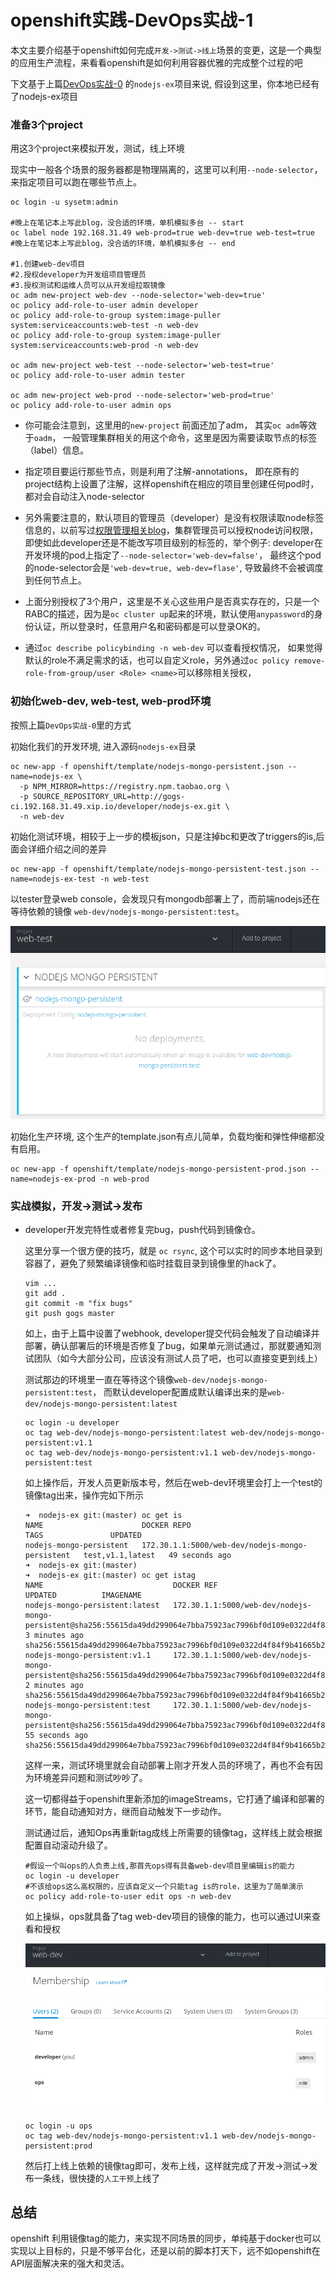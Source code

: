 # openshift实践-DevOps实战-1

本文主要介绍基于openshift如何完成``开发->测试->线上``场景的变更，这是一个典型的应用生产流程，来看看openshift是如何利用容器优雅的完成整个过程的吧

下文基于上篇[DevOps实战-0](./openshift实践-DevOps实战-0.md) 的``nodejs-ex``项目来说, 假设到这里，你本地已经有了nodejs-ex项目

### 准备3个project

  用这3个project来模拟开发，测试，线上环境

  现实中一般各个场景的服务器都是物理隔离的，这里可以利用``--node-selector``，来指定项目可以跑在哪些节点上。

  ```
  oc login -u sysetm:admin

  #晚上在笔记本上写此blog，没合适的环境，单机模拟多台 -- start
  oc label node 192.168.31.49 web-prod=true web-dev=true web-test=true
  #晚上在笔记本上写此blog，没合适的环境，单机模拟多台 -- end

  #1.创建web-dev项目
  #2.授权developer为开发组项目管理员
  #3.授权测试和运维人员可以从开发组拉取镜像
  oc adm new-project web-dev --node-selector='web-dev=true'
  oc policy add-role-to-user admin developer
  oc policy add-role-to-group system:image-puller system:serviceaccounts:web-test -n web-dev
  oc policy add-role-to-group system:image-puller system:serviceaccounts:web-prod -n web-dev

  oc adm new-project web-test --node-selector='web-test=true'
  oc policy add-role-to-user admin tester

  oc adm new-project web-prod --node-selector='web-prod=true'
  oc policy add-role-to-user admin ops
  ```

  - 你可能会注意到，这里用的`new-project` 前面还加了adm， 其实`oc adm`等效于`oadm`， 一般管理集群相关的用这个命令，这里是因为需要读取节点的标签（label）信息。

  - 指定项目要运行那些节点，则是利用了注解-annotations， 即在原有的project结构上设置了注解，这样openshift在相应的项目里创建任何pod时，都对会自动注入node-selector

  - 另外需要注意的，默认项目的管理员（developer）是没有权限读取node标签信息的，以前写过[权限管理相关blog](./openshift实践-权限资源管理.md)，集群管理员可以授权node访问权限，即使如此developer还是不能改写项目级别的标签的，举个例子: developer在开发环境的pod上指定了``--node-selector='web-dev=false'``， 最终这个pod的node-selector会是`'web-dev=true, web-dev=flase'`, 导致最终不会被调度到任何节点上。

  - 上面分别授权了3个用户，这里是不关心这些用户是否真实存在的，只是一个RABC的描述，因为是`oc cluster up`起来的环境，默认使用`anypassword`的身份认证，所以登录时，任意用户名和密码都是可以登录OK的。

  - 通过`oc describe policybinding -n web-dev` 可以查看授权情况，  如果觉得默认的role不满足需求的话，也可以自定义role，另外通过`oc policy remove-role-from-group/user <Role> <name>`可以移除相关授权，

### 初始化web-dev, web-test, web-prod环境

  按照上篇`DevOps实战-0`里的方式

  初始化我们的开发环境, 进入源码`nodejs-ex`目录

  ```
  oc new-app -f openshift/template/nodejs-mongo-persistent.json --name=nodejs-ex \
    -p NPM_MIRROR=https://registry.npm.taobao.org \
    -p SOURCE_REPOSITORY_URL=http://gogs-ci.192.168.31.49.xip.io/developer/nodejs-ex.git \
    -n web-dev
  ```

  初始化测试环境，相较于上一步的模板json，只是注掉bc和更改了triggers的is,后面会详细介绍之间的差异

  ```
  oc new-app -f openshift/template/nodejs-mongo-persistent-test.json --name=nodejs-ex-test -n web-test
  ```

  以tester登录web console，会发现只有mongodb部署上了，而前端nodejs还在等待依赖的镜像 `web-dev/nodejs-mongo-persistent:test`。

  ![webtest-wait](/assets/openshift-web-test-wait.png)


  初始化生产环境, 这个生产的template.json有点儿简单，负载均衡和弹性伸缩都没有启用。

  ```
  oc new-app -f openshift/template/nodejs-mongo-persistent-prod.json --name=nodejs-ex-prod -n web-prod
  ```

### 实战模拟，开发->测试->发布

  - developer开发完特性或者修复完bug，push代码到镜像仓。

    这里分享一个很方便的技巧，就是 `oc rsync`, 这个可以实时的同步本地目录到容器了，避免了频繁编译镜像和临时挂载目录到镜像里的hack了。

    ```
    vim ...
    git add .
    git commit -m "fix bugs"
    git push gogs master
    ```

    如上，由于上篇中设置了webhook, developer提交代码会触发了自动编译并部署，确认部署后的环境是否修复了bug，如果单元测试通过，那就要通知测试团队（如今大部分公司，应该没有测试人员了吧，也可以直接变更到线上）

    测试那边的环境里一直在等待这个镜像`web-dev/nodejs-mongo-persistent:test`， 而默认developer配置成默认编译出来的是`web-dev/nodejs-mongo-persistent:latest`

    ```
    oc login -u developer
    oc tag web-dev/nodejs-mongo-persistent:latest web-dev/nodejs-mongo-persistent:v1.1
    oc tag web-dev/nodejs-mongo-persistent:v1.1 web-dev/nodejs-mongo-persistent:test
    ```

    如上操作后，开发人员更新版本号，然后在web-dev环境里会打上一个test的镜像tag出来，操作完如下所示

    ```
    ➜  nodejs-ex git:(master) oc get is
    NAME                      DOCKER REPO                                       TAGS               UPDATED
    nodejs-mongo-persistent   172.30.1.1:5000/web-dev/nodejs-mongo-persistent   test,v1.1,latest   49 seconds ago
    ➜  nodejs-ex git:(master)
    ➜  nodejs-ex git:(master) oc get istag
    NAME                             DOCKER REF                                                                                                                UPDATED          IMAGENAME
    nodejs-mongo-persistent:latest   172.30.1.1:5000/web-dev/nodejs-mongo-persistent@sha256:55615da49dd299064e7bba75923ac7996bf0d109e0322d4f84f9b41665b2e4c7   3 minutes ago    sha256:55615da49dd299064e7bba75923ac7996bf0d109e0322d4f84f9b41665b2e4c7
    nodejs-mongo-persistent:v1.1     172.30.1.1:5000/web-dev/nodejs-mongo-persistent@sha256:55615da49dd299064e7bba75923ac7996bf0d109e0322d4f84f9b41665b2e4c7   2 minutes ago    sha256:55615da49dd299064e7bba75923ac7996bf0d109e0322d4f84f9b41665b2e4c7
    nodejs-mongo-persistent:test     172.30.1.1:5000/web-dev/nodejs-mongo-persistent@sha256:55615da49dd299064e7bba75923ac7996bf0d109e0322d4f84f9b41665b2e4c7   55 seconds ago   sha256:55615da49dd299064e7bba75923ac7996bf0d109e0322d4f84f9b41665b2e4c7
    ```

    这样一来，测试环境里就会自动部署上刚才开发人员的环境了，再也不会有因为环境差异问题和测试吵吵了。

    这一切都得益于openshift里新添加的imageStreams，它打通了编译和部署的环节，能自动通知对方，继而自动触发下一步动作。

    测试通过后，通知Ops再重新tag成线上所需要的镜像tag，这样线上就会根据配置自动滚动升级了。

    ```
    #假设一个叫ops的人负责上线,那首先ops得有具备web-dev项目里编辑is的能力
    oc login -u developer
    #不该给ops这么高权限的，应该自定义一个只能tag is的role，这里为了简单演示
    oc policy add-role-to-user edit ops -n web-dev
    ```

    如上操纵，ops就具备了tag web-dev项目的镜像的能力，也可以通过UI来查看和授权

    ![](/assets/openshift-add-role.png)

    ```
    oc login -u ops
    oc tag web-dev/nodejs-mongo-persistent:v1.1 web-dev/nodejs-mongo-persistent:prod
    ```

    然后打上线上依赖的镜像tag即可，发布上线，这样就完成了开发->测试->发布一条线，很快捷的`人工干预`上线了

## 总结

  openshift 利用镜像tag的能力，来实现不同场景的同步，单纯基于docker也可以实现以上目标的，只是不够平台化，还是以前的脚本打天下，远不如openshift在API层面解决来的强大和灵活。
